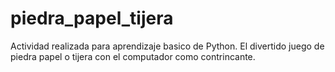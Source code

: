 # piedra_papel_tijera
Actividad realizada para aprendizaje basico de Python.
El divertido juego de piedra papel o tijera con el computador como contrincante.
